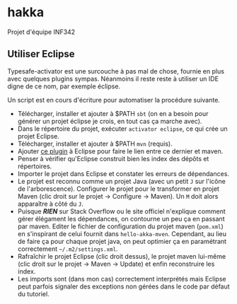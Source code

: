 # hakka

Projet d'équipe INF342

## Utiliser Eclipse

Typesafe-activator est une surcouche à pas mal de chose, fournie en plus avec quelques plugins sympas. Néanmoins il reste reste à utiliser un IDE digne de ce nom, par exemple éclipse.

Un script est en cours d'écriture pour automatiser la procédure suivante.

 * Télécharger, installer et ajouter à $PATH `sbt` (on en a besoin pour générer un projet éclipse je crois, en tout cas ça marche avec).
 * Dans le répertoire du projet, exécuter `activator eclipse`, ce qui crée un projet Eclipse.
 * Télécharger, installer et ajouter à $PATH `mvn` (requis).
 * Ajouter [ce plugin](http://eclipse.org/m2e/) à Eclipse pour faire le lien entre ce dernier et maven.
 * Penser à vérifier qu'Eclipse construit bien les index des dépôts et répertoires.
 * Importer le projet dans Eclipse et constater les erreurs de dépendances.
 * Le projet est reconnu comme un projet Java (avec un petit `J` sur l'icône de l'arborescence). Configurer le projet pour le transformer en projet Maven (clic droit sur le projet → Configure → Maven). Un `M` doit alors apparaître à côté du `J`.
 * Puisque __*RIEN*__ sur Stack Overflow ou le site officiel n'explique comment gérer élégament les dépendances, on contourne un peu ça en passant par maven. Editer le fichier de configuration du projet maven (`pom.xml`) en s'inspirant de celui fournit dans `hello-akka-mven`. Cependant, au lieu de faire ça pour chaque projet java, on peut optimier ça en paramétrant correctement `~/.m2/settings.xml`.
 * Rafraîchir le projet Eclipse (clic droit dessus), le projet maven lui-même (clic droit sur le projet → Maven → Update) et enfin reconstruire les index.
 * Les imports sont (dans mon cas) correctement interprétés mais Eclipse peut parfois signaler des exceptions non gérées dans le code par défaut du tutoriel.
